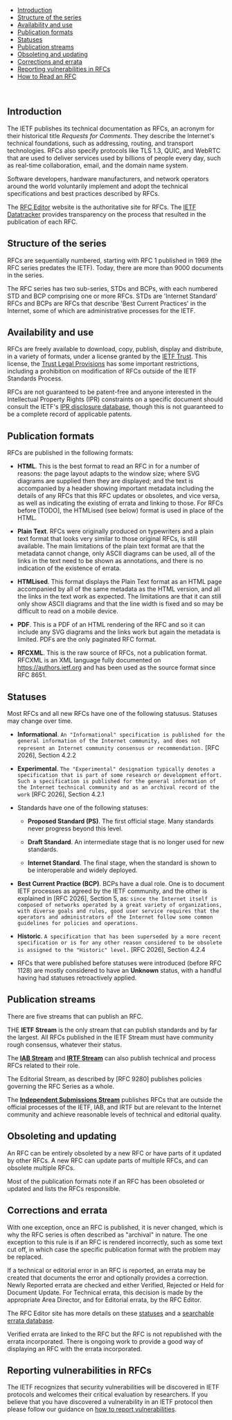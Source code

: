 * <a href="#introduction">Introduction</a><br/>
* <a href="#series-structure">Structure of the series</a><br/>
* <a href="#availability-and-use">Availability and use</a><br/>
* <a href="#formats">Publication formats</a><br/>
* <a href="#statuses">Statuses</a><br/>
* <a href="#streams">Publication streams</a><br/>
* <a href="#obsoleting-and-updating">Obsoleting and updating</a><br/>
* <a href="#errata">Corrections and errata</a><br/>
* <a href="#vulnerabilities">Reporting vulnerabilities in RFCs</a><br/>
* <a href="#how-to-read">How to Read an RFC</a><br/>

<br/>

## <a id="introduction">Introduction</a>
The IETF publishes its technical documentation as RFCs, an acronym for their historical title *Requests for Comments*. They describe the Internet's technical foundations, such as addressing, routing, and transport technologies. RFCs also specify protocols like TLS 1.3, QUIC, and WebRTC that are used to deliver services used by billions of people every day, such as real-time collaboration, email, and the domain name system.

Software developers, hardware manufacturers, and network operators around the world voluntarily implement and adopt the technical specifications and best practices described by RFCs.

The [RFC Editor](https://www.rfc-editor.org) website is the authoritative site for RFCs. The [IETF Datatracker](https://datatracker.ietf.org/) provides transparency on the process that resulted in the publication of each RFC.

## <a id="series-structure">Structure of the series</a>
RFCs are sequentially numbered, starting with RFC 1 published in 1969 (the RFC series predates the IETF). Today, there are more than 9000 documents in the series.  

The RFC series has two sub-series, STDs and BCPs, with each numbered STD and BCP comprising one or more RFCs. STDs are 'Internet Standard' RFCs and BCPs are RFCs that describe 'Best Current Practices' in the Internet, some of which are administrative processes for the IETF.

## <a id="availability-and-use">Availability and use</a>
RFCs are freely available to download, copy, publish, display and distribute, in a variety of formats, under a license granted by the [IETF Trust](https://trustee.ietf.org). This license, the [Trust Legal Provisions](https://trustee.ietf.org/documents/trust-legal-provisions/tlp-5/) has some important restrictions, including a prohibition on modification of RFCs outside of the IETF Standards Process.

RFCs are not guaranteed to be patent-free and anyone interested in the Intellectual Property Rights (IPR) constraints on a specific document should consult the IETF's [IPR disclosure database](https://datatracker.ietf.org/ipr/), though this is not guaranteed to be a complete record of applicable patents. 

## <a id="formats">Publication formats</a>
RFCs are published in the following formats:

* **HTML**. This is the best format to read an RFC in for a number of reasons: the page layout adapts to the window size; where SVG diagrams are supplied then they are displayed; and the text is accompanied by a header showing important metadata including the details of any RFCs that this RFC updates or obsoletes, and vice versa, as well as indicating the existing of errata and linking to those. For RFCs before [TODO], the HTMLised (see below) format is used in place of the HTML. 

* **Plain Text**. RFCs were originally produced on typewriters and a plain text format that looks very similar to those original RFCs, is still available. The main limitations of the plain text format are that the metadata cannot change, only ASCII diagrams can be used, all of the links in the text need to be shown as annotations, and there is no indication of the existence of errata.

* **HTMLised**. This format displays the Plain Text format as an HTML page accompanied by all of the same metadata as the HTML version, and all the links in the text work as expected.  The limitations are that it can still only show ASCII diagrams and that the line width is fixed and so may be difficult to read on a mobile device.

* **PDF**. This is a PDF of an HTML rendering of the RFC and so it can include any SVG diagrams and the links work but again the metadata is limited.  PDFs are the only paginated RFC format.

* **RFCXML**. This is the raw source of RFCs, not a publication format. RFCXML is an XML language fully documented on https://authors.ietf.org and has been used as the source format since RFC 8651.

## <a id="statuses">Statuses</a>
Most RFCs and all new RFCs have one of the following statusus. Statuses may change over time. 

* **Informational**. `An "Informational" specification is published for the general information of the Internet community, and does not represent an Internet community consensus or recommendation.` [RFC 2026], Section 4.2.2

* **Experimental**. `The "Experimental" designation typically denotes a specification that is part of some research or development effort.  Such a specification is published for the general information of the Internet technical community and as an archival record of the work` [RFC 2026], Section 4.2.1

* Standards have one of the following statuses:

   * **Proposed Standard (PS)**. The first official stage. Many standards never progress beyond this level. 

   * **Draft Standard**. An intermediate stage that is no longer used for new standards.

   * **Internet Standard**. The final stage, when the standard is shown to be interoperable and widely deployed. 

* **Best Current Practice (BCP)**. BCPs have a dual role.  One is to document IETF processes as agreed by the IETF community, and the other is explained in [RFC 2026], Section 5, as: `since the Internet itself is composed of networks operated by a great variety of organizations, with diverse goals and rules, good user service requires that the operators and administrators of the Internet follow some common guidelines for policies and operations.`

* **Historic**. `A specification that has been superseded by a more recent specification or is for any other reason considered to be obsolete is assigned to the "Historic" level.` [RFC 2026], Section 4.2.4

* RFCs that were published before statuses were introduced (before RFC 1128) are mostly considered to have an **Unknown** status, with a handful having had statuses retroactively applied.

## <a id="streams">Publication streams</a>
There are five streams that can publish an RFC.

THE **IETF Stream** is the only stream that can publish standards and by far the largest. All RFCs published in the IETF Stream must have community rough consensus, whatever their status.

The **[IAB Stream](https://datatracker.ietf.org/stream/iab/)** and **[IRTF Stream](https://datatracker.ietf.org/stream/irtf/)** can also publish technical and process RFCs related to their role.

The Editorial Stream, as described by [RFC 9280] publishes policies governing the RFC Series as a whole.

The **[Independent Submissions Stream](https://www.rfc-editor.org/about/independent/)** publishes RFCs that are outside the official processes of the IETF, IAB, and IRTF but are relevant to the Internet community and achieve reasonable levels of technical and editorial quality.

## <a id="obsoleting-and-updating">Obsoleting and updating</a>
An RFC can be entirely obsoleted by a new RFC or have parts of it updated by other RFCs. A new RFC can update parts of multiple RFCs, and can obsolete multiple RFCs.

Most of the publication formats note if an RFC has been obsoleted or updated and lists the RFCs responsible.

## <a id="errata">Corrections and errata</a>
With one exception, once an RFC is published, it is never changed, which is why the RFC series is often described as "archival" in nature. The one exception to this rule is if an RFC is rendered incorrectly, such as some text cut off, in which case the specific publication format with the problem may be replaced.

If a technical or editorial error in an RFC is reported, an errata may be created that documents the error and optionally provides a correction. Newly Reported errata are checked and either Verified, Rejected or Held for Document Update.  For Technical errata, this decision is made by the appropriate Area Director, and for Editorial errata, by the RFC Editor.

The RFC Editor site has more details on these [statuses](https://www.rfc-editor.org/errata-definitions/) and a [searchable errata database](https://www.rfc-editor.org/errata.php).

Verified errata are linked to the RFC but the RFC is not republished with the errata incorporated.  There is ongoing work to provide a good way of displaying an RFC with the errata incorporated.

## <a id="vulnerabilities">Reporting vulnerabilities in RFCs</a>
The IETF recognizes that security vulnerabilities will be discovered in IETF protocols and welcomes their critical evaluation by researchers. If you believe that you have discovered a vulnerability in an IETF protocol then please follow our guidance on [how to report vulnerabilities](https://www.ietf.org/process/rfcs/vulnerabilities/).